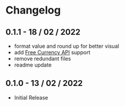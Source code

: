# Changelog

## 0.1.1 - 18 / 02 / 2022
- format value and round up for better visual
- add [Free Currency API](https://freecurrencyapi.net/) support 
- remove redundant files
- readme update

## 0.1.0 - 13 / 02 / 2022

- Initial Release